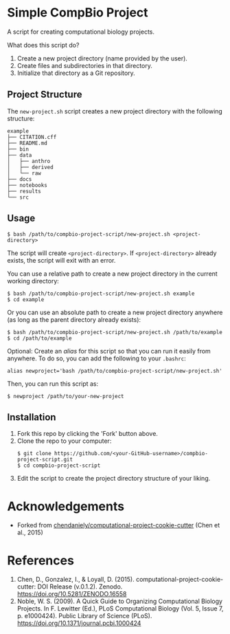 Simple CompBio Project
======================

A script for creating computational biology projects.

What does this script do?

1. Create a new project directory (name provided by the user).
1. Create files and subdirectories in that directory.
1. Initialize that directory as a Git repository.

Project Structure
-----------------

The `new-project.sh` script creates a new project directory with the following
structure:

    example
    ├── CITATION.cff
    ├── README.md
    ├── bin
    ├── data
    │   ├── anthro
    │   ├── derived
    │   └── raw
    ├── docs
    ├── notebooks
    ├── results
    └── src

Usage
-----

```
$ bash /path/to/compbio-project-script/new-project.sh <project-directory>
```

The script will create `<project-directory>`. If `<project-directory>` already
exists, the script will exit with an error.

You can use a relative path to create a new project directory in the current working directory:

```
$ bash /path/to/compbio-project-script/new-project.sh example
$ cd example
```


Or you can use an absolute path to create a new project directory anywhere (as long as the parent directory already exists):

```
$ bash /path/to/compbio-project-script/new-project.sh /path/to/example
$ cd /path/to/example
```

Optional: Create an *alias* for this script so that you can run it easily from
anywhere. To do so, you can add the following to your `.bashrc`:

```
alias newproject='bash /path/to/compbio-project-script/new-project.sh'
```

Then, you can run this script as:

```
$ newproject /path/to/your-new-project
```

Installation
------------

1. Fork this repo by clicking the 'Fork' button above.
1. Clone the repo to your computer:
    ```
    $ git clone https://github.com/<your-GitHub-username>/compbio-project-script.git
    $ cd compbio-project-script
    ```
1. Edit the script to create the project directory structure of your liking.


Acknowledgements
================

- Forked from [chendaniely/computational-project-cookie-cutter][730938c] (Chen et al., 2015)


References
==========

1. Chen, D., Gonzalez, I., & Loyall, D. (2015).
   computational-project-cookie-cutter: DOI Release (v.0.1.2). Zenodo.
   https://doi.org/10.5281/ZENODO.16558
1. Noble, W. S. (2009). A Quick Guide to Organizing Computational Biology
   Projects. In F. Lewitter (Ed.), PLoS Computational Biology (Vol. 5, Issue 7,
   p. e1000424). Public Library of Science (PLoS).
   https://doi.org/10.1371/journal.pcbi.1000424


[730938c]: https://github.com/chendaniely/computational-project-cookie-cutter/tree/730938cb29a4e00c36083e242e5dd5be55b3e024

<!-- END -->
